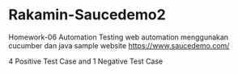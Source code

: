 # Rakamin-Saucedemo2
Homework-06 Automation Testing 
web automation menggunakan cucumber dan java
sample website https://www.saucedemo.com/

4 Positive Test Case and 1 Negative Test Case
